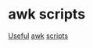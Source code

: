 # awk scripts

[Useful](https://github.com/adrianlarion/simple-awk) [awk](https://www.ibm.com/docs/en/zos/3.1.0?topic=guide-using-awk) [scripts](https://www.gnu.org/software/gawk/manual/gawk.html)

